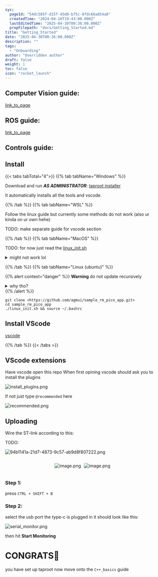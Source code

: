 ```yaml
---
sys:
  pageId: "54dc585f-d15f-45d0-b75c-8fdc66a854a8"
  createdTime: "2024-04-16T19:43:00.000Z"
  lastEditedTime: "2025-04-30T00:36:00.000Z"
  propFilepath: "docs/Getting_Started.md"
title: "Getting_Started"
date: "2025-04-30T00:36:00.000Z"
description: ""
tags:
  - "Onboarding"
author: "Overridden author"
draft: false
weight: 1
toc: false
icon: "rocket_launch"
---
```


## Computer Vision guide:

[link_to_page](86d45bc0-388b-4d26-8848-44f255f73d0e)

## ROS guide:

[link_to_page](3c76c1de-ec8f-46d6-8b0a-294005edc2d5)

## Controls guide:

## Install

{{< tabs tabTotal="4">}}
{{% tab tabName="Windows" %}}

Download and run _**AS ADMINISTRATOR**_: [taproot installer](https://github.com/Thornbots/TeachingFreshies/releases/tag/1.0)

It automatically installs all the tools and vscode.

{{% /tab %}}
{{% tab tabName="WSL" %}}

Follow the linux guide but currently some methods do not work (also ur kinda on ur own hehe)

TODO: make separate guide for vscode section

{{% /tab %}}
{{% tab tabName="MacOS" %}}

TODO: for now just read the [linux_init.sh](https://github.com/agmui/sample_rm_pico_app/blob/main/linux_init.sh)

<details>
<summary>might not work lol</summary>

`brew install libusb pkg-config`

Next install: [vscode](https://code.visualstudio.com/Download)

</details>

{{% /tab %}}
{{% tab tabName="Linux (ubuntu)" %}}

{{% alert context="danger" %}}
**Warning** do not update recursively
<details>
<summary>why tho?</summary>
There are some submodules that may go on for a while (like tinyusb) and I highly
recommend you don't need to get them.
If you want to see what submodules I update just look in `linux_init.sh`
</details>
{{% /alert %}}

```shell
git clone <https://github.com/agmui/sample_rm_pico_app.git>
cd sample_rm_pico_app
./linux_init.sh && source ~/.bashrc
```

## Install VScode

[vscode](https://code.visualstudio.com/Download)

{{% /tab %}}
{{< /tabs >}}

## VScode extensions

Have vscode open this repo
When first opining vscode should ask you to install the plugins

![install_plugins.png](https://prod-files-secure.s3.us-west-2.amazonaws.com/d518164a-d88e-44d1-a4ee-3adb3bd8bce0/89bd30f0-1825-4e77-867b-0a41ce370880/install_plugins.png?X-Amz-Algorithm=AWS4-HMAC-SHA256&X-Amz-Content-Sha256=UNSIGNED-PAYLOAD&X-Amz-Credential=ASIAZI2LB4663BFYYA24%2F20250613%2Fus-west-2%2Fs3%2Faws4_request&X-Amz-Date=20250613T190658Z&X-Amz-Expires=3600&X-Amz-Security-Token=IQoJb3JpZ2luX2VjEDIaCXVzLXdlc3QtMiJHMEUCIQDZoaLYikIoOLH4B%2B3uKVmid6k04m2zqm%2BII8d4qUMArQIgGsB8Qg4xvzMzkDmzkdHqaZFVI9ibWiz8nQLau53IJB4q%2FwMIGxAAGgw2Mzc0MjMxODM4MDUiDC2E8SE3uM1dpz8x%2ByrcAzBem%2BST6OsKkY56R41F%2FcpkPM9gZlduMQUylWJU62adqfNUk26Hg9%2BgOuiRC1u%2FtdLXHPdU2XYbcnwYXvDFBs6%2B6jN5WWHn7naeb1C8ss8f7ZIv9fj5gky6R0MfZDg3hY9NzHk8tN9s6ZyG46JihTiTNUfsDg3M3blatCMHGS0Z5mmcuk6BnShb3TLqx26Be1bmO9uEc4NbKDDksJiaYZPhya4GLy%2Bxe%2F6hahd20ERfmWlEZgs1%2FQO8acHYd0HRw1N7cDDB2%2Fu0xoHxHu23dDUDkOldIUAYuBcG0V%2FFSsyKqDV98qf5XZ9%2BaijlCpRKgwUDfGnlEfrxMOn1dgiGDh2zYwaTy9tQG%2F9lVACZAN%2FwA0W9EBEzZdmdsbuzgJ4yPp0%2BOQS8CcLjp9lq2E9O6UkV7SW0SUv%2BPgONfrU5n%2Bk%2Fc05X3fuX2KKGJbdu8XxP58YBd6hqinAw3oDVsl0IKlE4gQTnXwzELbOxpkPIzH%2FaVZgf3%2BVTAjqW5Q%2FnBijwmwkqOrDrTdVkQD1qX8ZmicW6WoqEZhC4gPXgOQEa%2BMD37YFErLXg0UU2xR1H6FQM7Z%2FiMrlruNHGi1RGyQ3RUgdWbCXjR0R83kC%2BWVMkGUCBMkTjJvU1mJcC6PiCMPvSscIGOqUBqy9mwiudLVrAOgl7dfhWJQ6bzb8TuvmfS8Vau1650EmqOA9gFxVh2p3boUGvur9AXIrxyFgtNj1rp71fVnMVu4vkuFeZnIdvM%2BKvZwhJhF6VAfyEe2TF0LCdHlf%2BJRgkXAke34xopUOz2LqnRF1A%2BQzqtvaMHjLuIa2errNodLSAFyyDqfb1duqQIEB%2BMP9GUZyXRizPeGJdDProgrsfxWd4hib4&X-Amz-Signature=4ad0d01845d67a68958e96ce13b062aa93cd3b1111e6e902ae463de2e9ec7d2c&X-Amz-SignedHeaders=host&x-amz-checksum-mode=ENABLED&x-id=GetObject)

If not just type `@recommended` here  

![recommended.png](https://prod-files-secure.s3.us-west-2.amazonaws.com/d518164a-d88e-44d1-a4ee-3adb3bd8bce0/61e661e9-5d85-4dfc-be0d-8d2097a5e793/recommended.png?X-Amz-Algorithm=AWS4-HMAC-SHA256&X-Amz-Content-Sha256=UNSIGNED-PAYLOAD&X-Amz-Credential=ASIAZI2LB4663BFYYA24%2F20250613%2Fus-west-2%2Fs3%2Faws4_request&X-Amz-Date=20250613T190658Z&X-Amz-Expires=3600&X-Amz-Security-Token=IQoJb3JpZ2luX2VjEDIaCXVzLXdlc3QtMiJHMEUCIQDZoaLYikIoOLH4B%2B3uKVmid6k04m2zqm%2BII8d4qUMArQIgGsB8Qg4xvzMzkDmzkdHqaZFVI9ibWiz8nQLau53IJB4q%2FwMIGxAAGgw2Mzc0MjMxODM4MDUiDC2E8SE3uM1dpz8x%2ByrcAzBem%2BST6OsKkY56R41F%2FcpkPM9gZlduMQUylWJU62adqfNUk26Hg9%2BgOuiRC1u%2FtdLXHPdU2XYbcnwYXvDFBs6%2B6jN5WWHn7naeb1C8ss8f7ZIv9fj5gky6R0MfZDg3hY9NzHk8tN9s6ZyG46JihTiTNUfsDg3M3blatCMHGS0Z5mmcuk6BnShb3TLqx26Be1bmO9uEc4NbKDDksJiaYZPhya4GLy%2Bxe%2F6hahd20ERfmWlEZgs1%2FQO8acHYd0HRw1N7cDDB2%2Fu0xoHxHu23dDUDkOldIUAYuBcG0V%2FFSsyKqDV98qf5XZ9%2BaijlCpRKgwUDfGnlEfrxMOn1dgiGDh2zYwaTy9tQG%2F9lVACZAN%2FwA0W9EBEzZdmdsbuzgJ4yPp0%2BOQS8CcLjp9lq2E9O6UkV7SW0SUv%2BPgONfrU5n%2Bk%2Fc05X3fuX2KKGJbdu8XxP58YBd6hqinAw3oDVsl0IKlE4gQTnXwzELbOxpkPIzH%2FaVZgf3%2BVTAjqW5Q%2FnBijwmwkqOrDrTdVkQD1qX8ZmicW6WoqEZhC4gPXgOQEa%2BMD37YFErLXg0UU2xR1H6FQM7Z%2FiMrlruNHGi1RGyQ3RUgdWbCXjR0R83kC%2BWVMkGUCBMkTjJvU1mJcC6PiCMPvSscIGOqUBqy9mwiudLVrAOgl7dfhWJQ6bzb8TuvmfS8Vau1650EmqOA9gFxVh2p3boUGvur9AXIrxyFgtNj1rp71fVnMVu4vkuFeZnIdvM%2BKvZwhJhF6VAfyEe2TF0LCdHlf%2BJRgkXAke34xopUOz2LqnRF1A%2BQzqtvaMHjLuIa2errNodLSAFyyDqfb1duqQIEB%2BMP9GUZyXRizPeGJdDProgrsfxWd4hib4&X-Amz-Signature=7b91e337cb163738d828a35cffaa363011e1f7bdd63760f38056ae2286464928&X-Amz-SignedHeaders=host&x-amz-checksum-mode=ENABLED&x-id=GetObject)

## Uploading

Wire the ST-link according to this:

TODO:

![94b1141a-21d7-4873-9c57-ab9d8f807222.png](https://prod-files-secure.s3.us-west-2.amazonaws.com/d518164a-d88e-44d1-a4ee-3adb3bd8bce0/e5fad17d-ab82-4300-9f4c-505ab4b1202c/94b1141a-21d7-4873-9c57-ab9d8f807222.png?X-Amz-Algorithm=AWS4-HMAC-SHA256&X-Amz-Content-Sha256=UNSIGNED-PAYLOAD&X-Amz-Credential=ASIAZI2LB4663BFYYA24%2F20250613%2Fus-west-2%2Fs3%2Faws4_request&X-Amz-Date=20250613T190658Z&X-Amz-Expires=3600&X-Amz-Security-Token=IQoJb3JpZ2luX2VjEDIaCXVzLXdlc3QtMiJHMEUCIQDZoaLYikIoOLH4B%2B3uKVmid6k04m2zqm%2BII8d4qUMArQIgGsB8Qg4xvzMzkDmzkdHqaZFVI9ibWiz8nQLau53IJB4q%2FwMIGxAAGgw2Mzc0MjMxODM4MDUiDC2E8SE3uM1dpz8x%2ByrcAzBem%2BST6OsKkY56R41F%2FcpkPM9gZlduMQUylWJU62adqfNUk26Hg9%2BgOuiRC1u%2FtdLXHPdU2XYbcnwYXvDFBs6%2B6jN5WWHn7naeb1C8ss8f7ZIv9fj5gky6R0MfZDg3hY9NzHk8tN9s6ZyG46JihTiTNUfsDg3M3blatCMHGS0Z5mmcuk6BnShb3TLqx26Be1bmO9uEc4NbKDDksJiaYZPhya4GLy%2Bxe%2F6hahd20ERfmWlEZgs1%2FQO8acHYd0HRw1N7cDDB2%2Fu0xoHxHu23dDUDkOldIUAYuBcG0V%2FFSsyKqDV98qf5XZ9%2BaijlCpRKgwUDfGnlEfrxMOn1dgiGDh2zYwaTy9tQG%2F9lVACZAN%2FwA0W9EBEzZdmdsbuzgJ4yPp0%2BOQS8CcLjp9lq2E9O6UkV7SW0SUv%2BPgONfrU5n%2Bk%2Fc05X3fuX2KKGJbdu8XxP58YBd6hqinAw3oDVsl0IKlE4gQTnXwzELbOxpkPIzH%2FaVZgf3%2BVTAjqW5Q%2FnBijwmwkqOrDrTdVkQD1qX8ZmicW6WoqEZhC4gPXgOQEa%2BMD37YFErLXg0UU2xR1H6FQM7Z%2FiMrlruNHGi1RGyQ3RUgdWbCXjR0R83kC%2BWVMkGUCBMkTjJvU1mJcC6PiCMPvSscIGOqUBqy9mwiudLVrAOgl7dfhWJQ6bzb8TuvmfS8Vau1650EmqOA9gFxVh2p3boUGvur9AXIrxyFgtNj1rp71fVnMVu4vkuFeZnIdvM%2BKvZwhJhF6VAfyEe2TF0LCdHlf%2BJRgkXAke34xopUOz2LqnRF1A%2BQzqtvaMHjLuIa2errNodLSAFyyDqfb1duqQIEB%2BMP9GUZyXRizPeGJdDProgrsfxWd4hib4&X-Amz-Signature=76f99fa6ccb83f2d625d216fa7c49ee941a1b8330cb39ca677911bd736839c1c&X-Amz-SignedHeaders=host&x-amz-checksum-mode=ENABLED&x-id=GetObject)

<div style="display: flex;flex-direction: row; column-gap:10px; max-width: 630px;justify-content: center;">
<div>

![image.png](https://prod-files-secure.s3.us-west-2.amazonaws.com/d518164a-d88e-44d1-a4ee-3adb3bd8bce0/210ecb78-1116-4d7b-b9b7-2292f66fa2c2/image.png?X-Amz-Algorithm=AWS4-HMAC-SHA256&X-Amz-Content-Sha256=UNSIGNED-PAYLOAD&X-Amz-Credential=ASIAZI2LB466TSRAVRYE%2F20250613%2Fus-west-2%2Fs3%2Faws4_request&X-Amz-Date=20250613T190701Z&X-Amz-Expires=3600&X-Amz-Security-Token=IQoJb3JpZ2luX2VjEDIaCXVzLXdlc3QtMiJHMEUCIQDc8CoA%2BuvekVaEHhq%2FlPaWeB2FwCtxHTCxbSp3rW6jtQIgOhOMH51oJjEza5lc1duYqrGDPHaWayEt2aAB3rjF3Qoq%2FwMIGxAAGgw2Mzc0MjMxODM4MDUiDFaFPsICaWGF5XjV6yrcA41NVgEmy929QAYyNtHJQgBWBE4Eu70wHbEW7ah4LtCW3PC1RpdESaRETMLCohltNSZSevYrTdepiRIQu0xyW4H98NOOLkLUiebtoQi%2FCAd0LkZV2R%2FE3YEm%2BLHNXVGZsbBQjcwxlv2FihGTxFtiQH7zBFYkypl5K1HTfhkW3nZMkpQjaARUT8QLzV8czt43UxJwNqLGbALNfwAEfJAYt81yoOWs7aWa6hF8XsN9uphRDago4xN8qmKLHwW6K7KQAH4sIPATSlnCNkb1Ma0L6sy5U71UGTwf3etzNAZ3o%2BLxKBjTe4zDo9ZlKge1tuQ22tzMnorjZcTvj6uuZtGIizHUnJ9moA7MCkfo%2B6rOBSeI3XWkXfW3eXFpUfQA5sXWuQfBVUBiarpWiARHbs29P4n1MA%2BVRaa4cGSmIaHTetpudxNrsrlvcn%2FYEQG2e9kw98wtFYkZVgSL4F3xZdpJCzCwzylmJwjqamh2dg4kFp4902YaqyyohH0tPhSrHMDLMG1toMszSR0jqdV1kXvAke1dO%2FseUylccvimVzKEadz86%2BhLNkn794GHNXxaN52v0Y2PsgKB%2FWHPQO13fPGnnArkn0%2BE7JoMTMB9jlKL9M4I6EVcibSdiXd9OJ%2F9MPHSscIGOqUBqtB9TnP%2BD1OpcSUZ8MRW7D9KcoN%2Bn8V4PsmJfvtBgNGLs4T1bh%2FxrEmg9ElDq7hIKnVuuz82pFIzbvSkPCf9ZJCLsMWo%2B7YafKytGUyqvaACH%2FPvvwMlvDM54FCV5g1A7eOTjBIxFxWxHVwVPemqTish4Xb10sSI4hyB%2BcMDoKSzd1AEBxQHfTJYo9z49Q1ksvFXKPx54t1dzpY4K8KeFAKMHBF%2B&X-Amz-Signature=fc2394c88e2925bbb6cafbf3392a5bffbdd92077f21001660dd80976f747c53f&X-Amz-SignedHeaders=host&x-amz-checksum-mode=ENABLED&x-id=GetObject)

</div>
<div>

![image.png](https://prod-files-secure.s3.us-west-2.amazonaws.com/d518164a-d88e-44d1-a4ee-3adb3bd8bce0/33a0fd0f-8ca6-4a86-8e09-26e95ded1fff/image.png?X-Amz-Algorithm=AWS4-HMAC-SHA256&X-Amz-Content-Sha256=UNSIGNED-PAYLOAD&X-Amz-Credential=ASIAZI2LB466SMBGBXAO%2F20250613%2Fus-west-2%2Fs3%2Faws4_request&X-Amz-Date=20250613T190701Z&X-Amz-Expires=3600&X-Amz-Security-Token=IQoJb3JpZ2luX2VjEDIaCXVzLXdlc3QtMiJIMEYCIQDOPlMvaFAwannzgL0%2Be0wm8pSDRyz4f895KwnB8ARlWAIhALsZ22WNLSw9mTLJhhROiebq6R7qgisjE74uyZLapaUnKv8DCBsQABoMNjM3NDIzMTgzODA1Igw%2FGB1wTJtV3Hjh%2FvMq3APg6jLWR0YyRT0n3C%2Bj8Ox0qlqbraM6zWxyDy%2B8Zl74Gq%2B4Gg8eF%2FrHBDMlaVJ0Rb53CuHT%2FjZDzdG%2F9TXYjSdY0P5p2h4ugvDZmVNTyktLA6eMlnirQNm7yIUTF0m5IleBxyFzQyjdwwNtTJA5D52Gqnd30qw29faArAtoXbNcFsSeIVK%2B7lPuDtKQbL818a%2BmGYs8yvEsD9%2BMMAbXy3Dwq%2FXHy%2BScbRgcCsjZIjRZkZRxpYO9Z0v6fQNPxvK4wG9Wfp1qoDtKUeFpO8FdSIZPw%2FG%2FTWHtS7shiDb1ol8WwA3%2F%2FeatusGRfWk9Ym4zvCXxrvFK09zDGuIbX5DQO6z6XlyYfyDiLG%2Bow6sguIyToLOdYZwyBHrR1w%2FF05pFdewVenWd1sEYBTLiZwmjoNuIXfZmWfeSfWLm6UM43DGmWfyG2BZTPAYJtOhgNclPl%2BsB46xK4Vh4XZz6DGTmvnLWfeh8Dz40%2FysKyIKZZHaBl%2BNg4f2h5YsPCy1MqAsy7B6Wkme9rl2dOYP9jjq5Mj%2FUwM%2BFTKvVPTJKSy5StD4%2FdQOBtz7vyEJE%2F5Qae6YrE3Y86icn%2FUYCm%2FJR7dIoJqbaZTacPN9Tu3Iiwv9tgDwsxPFSm2buYD8m6uV6fDDS0rHCBjqkAVMp4qJtZojVOV2Uhi8cBb7Vjdc2ATC2zLm8Sqm0T%2BK7oqoxPAEtSqICOzRrHmc2Sn79fjfVOjd2qPDhr8dsCJtaqyST1qL4NvXO74V3N3Il55pbnWcgseJRAUKt3ip%2F5nBPf9dJZmlZ5iKwmRe5AH%2BqnyV5KEhJiPsbXzRQakCHgeEu30Gstmoqss6CyzjCQ2ldvtKgYzuNPQGlH3o2Uv41jcP7&X-Amz-Signature=f4d3eeb679d4dfad87a1b80815a10e3173804874be99b1b4fa0dfd3efe36b897&X-Amz-SignedHeaders=host&x-amz-checksum-mode=ENABLED&x-id=GetObject)

</div>
</div>

### Step 1:

press `CTRL + SHIFT + B`

### Step 2:

select the usb port the type-c is plugged in it should look like this:

![serial_monitor.png](https://prod-files-secure.s3.us-west-2.amazonaws.com/d518164a-d88e-44d1-a4ee-3adb3bd8bce0/f03f4774-05d4-4393-b6a0-d5efb6d315ab/serial_monitor.png?X-Amz-Algorithm=AWS4-HMAC-SHA256&X-Amz-Content-Sha256=UNSIGNED-PAYLOAD&X-Amz-Credential=ASIAZI2LB4663BFYYA24%2F20250613%2Fus-west-2%2Fs3%2Faws4_request&X-Amz-Date=20250613T190658Z&X-Amz-Expires=3600&X-Amz-Security-Token=IQoJb3JpZ2luX2VjEDIaCXVzLXdlc3QtMiJHMEUCIQDZoaLYikIoOLH4B%2B3uKVmid6k04m2zqm%2BII8d4qUMArQIgGsB8Qg4xvzMzkDmzkdHqaZFVI9ibWiz8nQLau53IJB4q%2FwMIGxAAGgw2Mzc0MjMxODM4MDUiDC2E8SE3uM1dpz8x%2ByrcAzBem%2BST6OsKkY56R41F%2FcpkPM9gZlduMQUylWJU62adqfNUk26Hg9%2BgOuiRC1u%2FtdLXHPdU2XYbcnwYXvDFBs6%2B6jN5WWHn7naeb1C8ss8f7ZIv9fj5gky6R0MfZDg3hY9NzHk8tN9s6ZyG46JihTiTNUfsDg3M3blatCMHGS0Z5mmcuk6BnShb3TLqx26Be1bmO9uEc4NbKDDksJiaYZPhya4GLy%2Bxe%2F6hahd20ERfmWlEZgs1%2FQO8acHYd0HRw1N7cDDB2%2Fu0xoHxHu23dDUDkOldIUAYuBcG0V%2FFSsyKqDV98qf5XZ9%2BaijlCpRKgwUDfGnlEfrxMOn1dgiGDh2zYwaTy9tQG%2F9lVACZAN%2FwA0W9EBEzZdmdsbuzgJ4yPp0%2BOQS8CcLjp9lq2E9O6UkV7SW0SUv%2BPgONfrU5n%2Bk%2Fc05X3fuX2KKGJbdu8XxP58YBd6hqinAw3oDVsl0IKlE4gQTnXwzELbOxpkPIzH%2FaVZgf3%2BVTAjqW5Q%2FnBijwmwkqOrDrTdVkQD1qX8ZmicW6WoqEZhC4gPXgOQEa%2BMD37YFErLXg0UU2xR1H6FQM7Z%2FiMrlruNHGi1RGyQ3RUgdWbCXjR0R83kC%2BWVMkGUCBMkTjJvU1mJcC6PiCMPvSscIGOqUBqy9mwiudLVrAOgl7dfhWJQ6bzb8TuvmfS8Vau1650EmqOA9gFxVh2p3boUGvur9AXIrxyFgtNj1rp71fVnMVu4vkuFeZnIdvM%2BKvZwhJhF6VAfyEe2TF0LCdHlf%2BJRgkXAke34xopUOz2LqnRF1A%2BQzqtvaMHjLuIa2errNodLSAFyyDqfb1duqQIEB%2BMP9GUZyXRizPeGJdDProgrsfxWd4hib4&X-Amz-Signature=89428e821ea28000e0c1d9babd9c8d60e02ea7b3357db2ba80eadcc1c37c307d&X-Amz-SignedHeaders=host&x-amz-checksum-mode=ENABLED&x-id=GetObject)

then hit **Start Monitoring**

# CONGRATS🎉

you have set up taproot now move onto the `C++_basics` guide
